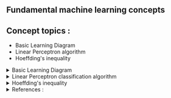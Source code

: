 ## Fundamental machine learning concepts

## Concept topics :
- Basic Learning Diagram
- Linear Perceptron algorithm
- Hoeffding's inequality

<details>
  <p>

  <summary>Basic Learning Diagram</summary>
  </p>

<p align="left"><img width=60% src="https://github.com/hilsdsg3/Machine_Learning_Fundamentels/blob/master/meta_data/Basic_Learning_Problem_Diagram.png"></p>
</details>

<details>
  <summary>Linear Perceptron classification algorithm </summary>
<details>
<summary>--- Background</summary>
<p>

One basic machine learning classification algorithim model is called the Linear Perceptron. The Linear Perceptron model attempts to classify values and result in a final linear equation. Some examples are basic credit approval and disease detection (malignent/benign). The perceptron uses certain criteria as x inputs and automatically adjusts the importance of the criteria based on traning data. Then the resulting perceptron algorithm is used to predict based on new instances of the same criteria for a binary result of yes/no.
</p>

```
Some examples
+1/-1 - Sensor signals
1/0 - Bits (computer)
True/False - Disease detection (cancer or not), fraud detection
Yes/No - Credit approval
```

In the following model diagram, the inputs are the criteria conditions for yes/no. As an example in credit approval,  x1 may represent annual salary, x2 may represent credit length, and x3 may represent a past deliquency. Salary maybe more important than credit length so a factor is used for the inputs. Choosing the right importance or weights is the key to the perceptron algorithm. The weights are represented by the arrows. If these weights are adjusted correctly , the perceptron predicts the binary outcome , "yes" credit approval or "no" disapproval.      

<p float="left">
<img src="https://github.com/hilsdsg3/Machine_Learning_Fundamentels/blob/master/meta_data/Perceptron_diagram.png" width='300'><img src="https://github.com/hilsdsg3/Machine_Learning_Fundamentels/blob/master/meta_data/Perceptron_diagram2.png" width='300'>
</p>

Mentioned earlier the training data becomes important for the perceptron to use as it modifies importance of the crteria as model weights. Then the perceptron algorithm is used to accurately predict the outcome of new data. This new data contains the characteristic conditions (x values) for approval/disapproval.

</details>

<details>
<summary>--- Perceptron Algorthim Overview</summary>

<p>

The general model equation evaluates each set of data and classifies then result as a +1 or 0. These classifications can easily be changed to a +1/-1 instead of 1/0 but they must always be binary , either one or the other.  

<p align="left">
<img src="https://github.com/hilsdsg3/Machine_Learning_Fundamentels/blob/master/meta_data/general_perceptron_model_equation.png"/>
</p>

<p>
Let's break this model down further:
- f(x) represents predicted output of the perception
- The weights (w) multiplied by the critera (x). That result is compared with 0.
- If the result is greater than 0 , f(x) is 1. If not then f(x) is 0.
- If f(x) is 1 then update the weights.
</p>

<p>

The following diagram shows the inputs as x variables and the weights or the importance of the inputs.
A new concept that is shown is the threshold or bias. This threshold is defined as the minimum criteria for a Yes or True result. But we can't know for sure what the conditions are for a Yes / True.
</p>

<p align="center"><img width=60% src="https://github.com/hilsdsg3/Machine_Learning_Fundamentels/blob/master/meta_data/Perceptron_diagram_detail3.png"></p>

<p>

Let use a conceptual example of **Credit approval**. The input criteria (x) are items such as salary, previous deliquences, and credit history. These inputs are cast x_1,...,x_d. The weights would be the importance of each x criteria. The bias / threshold is the minimum criteria to approve/disapprove credit.

</p>

```
Inputs :
x1 = 1 : Salary
x2 = 0 : Previous deliquencies
x3 = 1 : Credit history

Weights :
w1 = 4 : Salary , most significant
w2 = 3 : Previous deliquencies
w3 = 2 : Credit history , least significant

Threshold = 3 : Minimal criteria for credit approval
```
The key to most algorithms including this one is the automatic adjustments of the weights and the threshold. 
The perceptron adjusts the weights based off of training data. This training data is pre-determined to be True/False.
If the perceptron finds a classification or a line that separates the training data into True/False, we have met our goal. Then an accurate prediction is applied to new data for classifying it into True/False using the new classification line.

</detail>

<p align="center"><img width=60% src="https://github.com/hilsdsg3/Machine_Learning_Fundamentels/blob/master/meta_data/Credit_approval_example.png"></p>

<p align="left">
<img src="https://github.com/hilsdsg3/Machine_Learning_Fundamentels/blob/master/meta_data/weighted_sum_equation.svg"/>
</p>
</details>

<details>
<summary>--- Perceptron magic</summary>
<p align="center"><img width=30% src="https://github.com/hilsdsg3/Machine_Learning_Fundamentels/blob/master/meta_data/Magic_pic.png"></p>

<p>

The key to the perceptron is updating the weights to obtain the classification line. The weights are updated in the following equation. There is an error term and that is difference in the true decision and the percieved decision : y - f(x). For each row of training data there are two sets of values : The x values and the result true y values. The y values are true because this is the true outcome of the criteria. That is why it is crucial to do an exploratory data analysis on your training data. If one data point is truely misclassified that one data point is going to skew the final weights.
</p>

<p float="left">
<img src="https://github.com/hilsdsg3/Machine_Learning_Fundamentels/blob/master/meta_data/linear_perceptron_update_equation.svg" width='250'><img src="https://github.com/hilsdsg3/Machine_Learning_Fundamentels/blob/master/meta_data/linear_perceptron_error_equation.svg" width='250'>
</p>


```
Variables :
y =: Accurate classification of the training data set, real decision , yes/no
f(x) =: perceptron/perceived classification of each set of training data
w =: original weights
w' =: Weights update equation
error =: Difference of the Accurate classification and perceptron classification 
```

<p align="left">
<img src="https://latex.codecogs.com/svg.latex?Perceptron\,\, neurons\;=:output=\left\{\begin{matrix}
-1 & if \, \sum _jw_jx_j\leq threshold\\ 1 & if \, \sum _jw_jx_j> threshold \end{matrix}\right."/>
</p>

<p>
You may ask what about the threshold / bias. I will intergrate that below.
At this point we do not have a good idea for the threshold/bias values but if up the problem differently the bias can be included in with the weights as another variable.
</p>

<p align="center"><img width=60% src="https://github.com/hilsdsg3/Machine_Learning_Fundamentels/blob/master/meta_data/Perceptron_diagram_detail4.png"></p>

<p>

The above diagram has two criteria for simplicity purposes but the diagram adds in the bias term to the inputs.
The x input for the bias is always 1. The weight for the bias may change to whatever the perceptron finalizes. The x component to the bias term is always a 1 because the bias term is either on or off depending on the bias weight.
Including the bias term in the x components will make cleaner coding.  

</details>

<details>
<summary>--- Perceptron learning steps</summary>
<p>

1. Initialize the weights, often randomly or set them with an initial value of 0
```
Training data :
x1    x2  |   y
---- ---- | ----
 1     1  |   1    : first set
 1     0  |   0    : second set
 0     1  |   0    : third set
 0     0  |   0    : fourth set
```

```
Initialize the weights :
w = [0, 0, 0] # [bias, weight, weight]
```

2. For each set of inputs in the set of training examples our perceptron will :
Predict and output , compare it to the expected output , update its weights, if 
the expected output does not equal the actual output and move to the next set of inputs.
Further concepts : 
- We can define how well the perceptron is performing on the known training set data by the error (e).
The goal for the perceptron have as minimal error as possible or 0. 
```
e = expected output - actual output = y - f(x)
```
- Adjustment to the weights of the perceptron. While the input value (x) cannot be adjusted, the weights can be adjusted and set to w' by adding or subtracting x.

```
if the error is +1 then the weight must be adjusted to   w' = w + (1 * x) = w + x
if the error is -1 then the weight must be adjusted to   w' = w + (-1 * x) = w - x
if the error is 0 then the perceptron correctly predicted the expected output   w' = w 
```

As the perceptron cycles through the training data rows, a w' results.

```
w' = w + (error) * x
```

Let's go through one iteration of updating the weight.

```
If intial w = [0, 0, 0] and bias,x1,x2 = [1, 1, 1] where y=1
then f(x) = 1 if w dot x > 0
= (0 * 1) + (0 * 1) + (0 * 1) = 0 when y=1
Therefore e = y - f(x) = 1
```

```
w_1 + e * 1 = 0 + 1 * 1 = 1 for w_1
w_2 + e * x_1 = 0 + 1 * 1 = 1 for w_2
w_3 + e * x_2 = 0 + 1 * 1 = 1 for w_3
Resulting in w' = [1, 1, 1]
```

This makes sense according to y=1 which is positive. In the above training data, x1 and x2 must be positive together to output a 1 AND since y=1. One important note is bias weight term can be updated by the perceptron but the bias x term is always 1. The perceptron is activaed or postive when the when the bias weight is 1.

Now we have the weights that will predict the first set but we need to do some further work on tuning these weights to have 0 error or successful prediction in all cases.

```

So we can continue with the updated weights : w = [1, 1, 1] but this time
with the 2nd set of data.
w    = [1, 1, 1] # updated weights
x    = [1, 1, 0] # 2nd set of data
y    = 0
w * x = (1 * 1) + (1 * 1) + (1 * 0) > 0 so
f(x) = 1
e    = -1
w'   = w + -1x = [0, 0, 1]
'---------------------------------
w    = [0, 0, 1] # updated weights
x    = [1, 0, 1] # 3rd set of data
y    = 0
f(x) = 1
e    = -1
w    = w + -1x = [-1, 0, 0]
'---------------------------------
w    = [-1, 0, 0] # updated weights
x    = [1, 0, 0] # 4th set of data
y    = 0
f(x) = 0
e    = 0
w    = w + 0x = [-1, 0, 0]
'---------------------------------
w    = [-1, 0, 0] # updated weights
x    = [1, 1, 1] # restart at the 1st set again
y    = 1
f(x) = 0
e    = 1
w    = w + 1x = [0, 1, 1]
'---------------------------------
w    = [0, 1, 1] # updated weights
x    = [1, 1, 0] # the 2nd set again
y    = 0
f(x) = 1
e    = -1
w    = w + -1x = [-1, 0, 1]
'---------------------------------
w    = [-1, 0, 1] # updated weights
x    = [1, 0, 1]  # the 3rd set again
y    = 0
f(x) = 0
e    = 0
w    = w + 0x = [-1, 0, 1]
'---------------------------------
w    = [-1, 0, 1] # updated weights
x    = [1, 0, 0]  # the 4rd set again
y    = 0
f(x) = 0
e    = 0
w    = w + 0x = [-1, 0, 1]
'---------------------------------
w    = [-1, 0, 1] # updated weights
x    = [1, 1, 1] # 1st set
y    = 1
f(x) = 0
e    = 1
w    = w + 1x = [0, 1, 2]
'---------------------------------
w    = [0, 1, 2] # updated weights
x    = [1, 1, 0] # 2nd set
y    = 0
f(x) = 1
e    = -1
w    = w + -1x = [-1, 0, 2]
'---------------------------------
w    = [-1, 0, 2] # updated weights
x    = [1, 0, 1] # 3rd set
y    = 0
f(x) = 1
e    = -1
w    = w + -1x = [-2, 0, 1]
'---------------------------------
w    = [-2, 0, 1] # updated weights
x    = [1, 0, 0] # 4th set
y    = 0
f(x) = 0
e    = 0
w    = w + 0x = [-2, 0, 1]
'---------------------------------
w    = [-2, 0, 1] # updated weights
x    = [1, 1, 1] # 1st set
y    = 1
f(x) = 0
e    = 1
w    = w + 1x = [-1, 1, 2]
'---------------------------------
w    = [-1, 1, 2] # updated weights
x    = [1, 1, 0] # 2nd set
y    = 0
f(x) = 0
e    = 0
w    = w + 0x = [-1, 1, 2]
'---------------------------------
w    = [-1, 1, 2] # updated weights
x    = [1, 0, 1] # 3rd set
y    = 0
f(x) = 1
e    = -1
w    = w + -1x = [-2, 1, 1]
'---------------------------------
w    = [-2, 1, 1] # updated weights
x    = [1, 0, 0]  # 4th set
y    = 0
f(x) = 0
e    = 0
w    = w + 0x = [-2, 1, 1]
'---------------------------------
w    = [-2, 1, 1] # updated weights
x    = [1, 1, 1] # 1st set
y    = 1
f(x) = 0
e    = 1
w    = w + 1x = [-1, 2, 2]
'---------------------------------
w    = [-1, 2, 2] # updated weights
x    = [1, 1, 0] # 2nd set
y    = 0
f(x) = 1
e    = -1
w    = w + -1x = [-2, 1, 2]
'---------------------------------
w    = [-2, 1, 2] # updated weights
x    = [1, 0, 1] # 3rd set
y    = 0
f(x) = 0
e    = 0                          # No Error!
w    = w + 0x = [-2, 1, 2]
'---------------------------------
w    = [-2, 1, 2] # updated weights
x    = [1, 0, 0] # 4th set
y    = 0
f(x) = 0
e    = 0                          # No Error!
w    = w + 0x = [-2, 1, 2]
'---------------------------------
w    = [-2, 1, 2] # updated weights
x    = [1, 1, 1] # 1st set
y    = 1
f(x) = 1
e    = 0                          # No Error!
w    = w + 0x = [-2, 1, 2]
'---------------------------------
w    = [-2, 1, 2] # updated weights
x    = [1, 1, 0]  # 2nd set
y    = 0
f(x) = 0
e    = 0                          # No Error!
w    = w + 0x = [-2, 1, 2]
'---------------------------------
w    = [-2, 1, 2] # updated weights
x    = [1, 0, 1] # 3rd set
y    = 0
f(x) = 0
e    = 0                          # No Error!
w    = w + 0x = [-2, 1, 2]
```

<p>

So in conclusion, after the weights were updated 12 times, we started with a default weight of [0, 0, 0] with the perceptron's assistance we now have a robust set of final weights = [-2, 1, 2]. These weights are correct for all cases of the any training data. Now this example was easily adjusted and used for simplistic terms so one could notice the changes in the weights. 
 </p>

</details>

<details>
<summary>--- More concepts</summary>
<p>

**There are three additional concepts that need explaining.**
</p>

<p>
Epoch is the number of times we’ve iterated through the entire training set. So for the example above, during epoch = 12, we were able to establish weights to classify all of our inputs, but we continued iterating, to be sure that our weights were tried on all of our inputs.
</p>
<p>

Threshold is different than what we now call our bias. Threshold is the maximum number of epoch we will allow to pass while training. There is not built in stopping point of our algorithm. It will continue adding 0 to our weights, on and on, forever. Adding a threshold is one way of stopping our training loop.
</p>

<p>

Learning rate, symbolized by α, is the magnitude at which we increase or decrease our weights during each iteration of training. So a slight modification to the weight update equation.
</p>

<img src="https://latex.codecogs.com/svg.latex?w' = w + {\color{Red} \alpha} \,(y - f(x))\,x"/>

</details>

<details>
<summary>--- Programming steps to the Perceptron</summary>

1. The dimensions are the characteristics (x1,x2,x3...,xd).
Assign random number(s) as weights according to the amount of characteristics given the training set x (x1, y1),(x2, y2),...(xf,yf)
<img src="https://latex.codecogs.com/svg.latex?{\color{Red}h}(x)=sign({\color{Red}w_T}x)"/>
2. Obtain the +/- sign of h(x) for all the x points multiplied by their weight.
3. Assign a learning rate constant, nu. The learning rate is the update factor value that is multiplied by the weights.
It is best to choose a learning constant that is a fraction (~20%) of the range in the x values.   
4. Compare the h(x) sign with the respective y sign. Denote the misclassified h(x).  
5. Pick at random a misclassified h(x) :
<img src="https://latex.codecogs.com/svg.latex?sign({\color{Red}w_T}x)\neq{y_n}"/>
6. Use the learning rate (nu), original weight (w) and the correct y sign to get the new weight  
<img src="https://latex.codecogs.com/svg.latex?{{w_T}^{'}}=w_T+\nu y_n"/>
7. For number of misclassified points, repeat step 6.
8. If linearly separable points or in other words if the points can be bisected/divides correctly by a line, this is called convergence.
9. Plot the resulting line with the points.
</details>
</details>


<details>
  <summary>Hoeffding's inequality</summary>
  <img src="https://latex.codecogs.com/svg.latex?\mathbb{P}\left [ \left | E_{in}(h)-E_{out}(h) > \epsilon \right | \right ]\leq 2e^{-2\epsilon ^2N}"/>
</details>

<details>
  <summary>References :</summary>
* [Fundamentals of Machine Learning - Caltech CS156 taught by Dr. Abu-Mostofa](https://work.caltech.edu/telecourse)
* [Machine Learning - Coursera - Andrew Ng](https://www.coursera.org/learn/machine-learning/home/welcome)
* [Reinforcement Learning - UC Berkeley - Sergey Levine](https://www.youtube.com/watch?v=SinprXg2hUA&list=PLkFD6_40KJIwhWJpGazJ9VSj9CFMkb79A&index=1)
</details>
